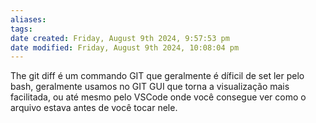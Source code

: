 ```yaml
---
aliases: 
tags: 
date created: Friday, August 9th 2024, 9:57:53 pm
date modified: Friday, August 9th 2024, 10:08:04 pm
---
```


The git diff é um commando GIT que geralmente é díficil de set ler pelo bash, geralmente usamos no GIT GUI que torna a visualização mais facilitada, ou até mesmo pelo VSCode onde você consegue ver como o arquivo estava antes de você tocar nele.